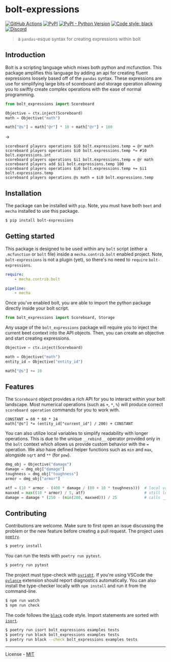 # bolt-expressions

[![GitHub Actions](https://github.com/FIXME/bolt-expressions/workflows/CI/badge.svg)](https://github.com/rx-modules/bolt-expressions/actions)
[![PyPI](https://img.shields.io/pypi/v/FIXME.svg)](https://pypi.org/project/bolt-expressions/)
[![PyPI - Python Version](https://img.shields.io/pypi/pyversions/FIXME.svg)](https://pypi.org/project/bolt-expressions/)
[![Code style: black](https://img.shields.io/badge/code%20style-black-000000.svg)](https://github.com/ambv/black)
[![Discord](https://img.shields.io/discord/900530660677156924?color=7289DA&label=discord&logo=discord&logoColor=fff)](https://discord.gg/98MdSGMm8j)

> a `pandas`-esque syntax for creating expressions within bolt

## Introduction

Bolt is a scripting language which mixes both python and mcfunction. This package amplifies this language by adding an api for creating fluent expressions loosely based off of the `pandas` syntax. These expressions are use for simplifying large bits of scoreboard and storage operation allowing you to swiftly create complex operations with the ease of normal programming.

```py
from bolt_expressions import Scoreboard

Objective = ctx.inject(Scoreboard)
math = Objective("math")

math["@s"] = math["@r"] * 10 + math["@r"] + 100
```
->
```mcfunction
scoreboard players operations $i0 bolt.expressions.temp = @r math
scoreboard players operations $i0 bolt.expressions.temp *= #10 bolt.expressions.int
scoreboard players operations $i1 bolt.expressions.temp = @r math
scoreboard players add $i1 bolt.expressions.temp 100
scoreboard players operations $i0 bolt.expressions.temp += $i1 bolt.expressions.temp
scoreboard players operations @s math = $i0 bolt.expressions.temp
```

## Installation

The package can be installed with `pip`. Note, you must have both `beet` and `mecha` installed to use this package.

```bash
$ pip install bolt-expressions
```

## Getting started

This package is designed to be used within any `bolt` script (either a `.mcfunction` or `bolt` file) inside a `mecha.contrib.bolt` enabled project. Note, `bolt-expressions` is not a plugin (yet), so there's no need to `require` `bolt-expressions`.

```yaml
require:
    - mecha.contrib.bolt

pipeline:
    - mecha
```

Once you've enabled bolt, you are able to import the python package directly inside your bolt script.

```py
from bolt_expressions import Scoreboard, Storage
```

Any usage of the `bolt_expressions` package will require you to inject the current beet context into the API objects. Then, you can create an objective and start creating expressions.

```py
Objective = ctx.inject(Scoreboard)

math = Objective("math")
entity_id = Objective("entity_id")

math["@s"] += 10
```

## Features

The `Scoreboard` object provides a rich API for you to interact within your bolt landscape. Most numerical operations (such as `+`, `*`, `%`) will produce correct `scoreboard operation` commands for you to work with.

```
CONSTANT = 60 * 60 * 24
math["@s"] *= (entity_id["current_id"] / 200) + CONSTANT
```

You can also utilize local variables to simplify readability with longer operations. This is due to the unique `__rebind__` operator provided only in the `bolt` context which allows us provide custom behavior with the `=` operation. We also have defined helper functions such as `min` and `max`, alongside `sqrt` and `**` (for `pow`).

```py
dmg_obj = Objective("damage")
damage = dmg_obj["damage"]
toughness = dmg_obj["toughness"]
armor = dmg_obj["armor"]

atf = (10 * armor - (400 * damage / (80 + 10 * toughness)))  # local variable
maxxed = max((10 * armor) / 5, atf)                          # still local variable
damage = damage * (250 - (min(200, maxxed))) / 25            # calls __rebind__!
```

## Contributing

Contributions are welcome. Make sure to first open an issue discussing the problem or the new feature before creating a pull request. The project uses [`poetry`](https://python-poetry.org).

```bash
$ poetry install
```

You can run the tests with `poetry run pytest`.

```bash
$ poetry run pytest
```

The project must type-check with [`pyright`](https://github.com/microsoft/pyright). If you're using VSCode the [`pylance`](https://marketplace.visualstudio.com/items?itemName=ms-python.vscode-pylance) extension should report diagnostics automatically. You can also install the type-checker locally with `npm install` and run it from the command-line.

```bash
$ npm run watch
$ npm run check
```

The code follows the [`black`](https://github.com/psf/black) code style. Import statements are sorted with [`isort`](https://pycqa.github.io/isort/).

```bash
$ poetry run isort bolt_expressions examples tests
$ poetry run black bolt_expressions examples tests
$ poetry run black --check bolt_expressions examples tests
```

---

License - [MIT](https://github.com/rx-modules/bolt-expressions/blob/main/LICENSE)
